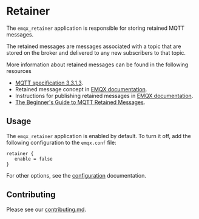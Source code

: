
# Retainer

The `emqx_retainer` application is responsible for storing retained MQTT messages.

The retained messages are messages associated with a topic that are stored on the broker and delivered to any new subscribers to that topic.

More information about retained messages can be found in the following resources
* [MQTT specification 3.3.1.3](http://docs.oasis-open.org/mqtt/mqtt/v3.1.1/os/mqtt-v3.1.1-os.html).
* Retained message concept in [EMQX documentation](https://www.emqx.io/docs/en/v5.0/messaging/mqtt-concepts.html#retained-message).
* Instructions for publishing retained messages in [EMQX documentation](https://www.emqx.io/docs/en/v5.0/messaging/mqtt-retained-message.html#publish-retained-message-with-mqttx-client).
* [The Beginner's Guide to MQTT Retained Messages](https://www.emqx.com/en/blog/mqtt5-features-retain-message).

## Usage

 The `emqx_retainer` application is enabled by default. To turn it off, add the following configuration to the `emqx.conf` file:

 ```
retainer {
    enable = false
}
```

For other options, see the [configuration](https://www.emqx.io/docs/en/v5.2/configuration/configuration-manual.html#retainer) documentation.

## Contributing

Please see our [contributing.md](../../CONTRIBUTING.md).
